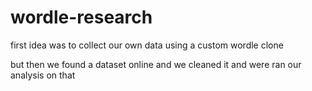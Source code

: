 # wordle-research
first idea was to collect our own data using a custom wordle clone

but then we found a dataset online and we cleaned it and were ran our analysis on that